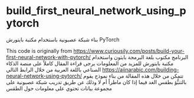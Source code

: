 # build_first_neural_network_using_pytorch
بناء شبكة عصبونية باستخدام مكتبة بايتورش PyTorch

This code is originally from https://www.curiousily.com/posts/build-your-first-neural-network-with-pytorch/ البرنامج مكتوب بلغة البرمجة بايثون واستخدام مكتبة بايتورش للمزيد من المعلومات يرجى قراءة المقال كاملاً على منصة الذكاء الصناعي باللغة العربية من خلال الرابط التالي 
https://aiinarabic.com/building-neural-network-using-pytorch/
تتمكن من خلال هذه المقالة من بناء نموذج يقوم بالتنبُّؤ بطقس الغد فيما إذا كان ماطراً أم لا وذلك عن طريق تدريب شبكة عصبونية على مجموعة بيانات تحتوي على معلومات حول الطقس

